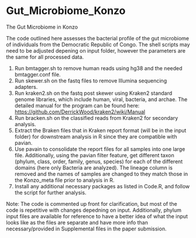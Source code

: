 # Gut_Microbiome_Konzo
The Gut Microbiome in Konzo

The code outlined here assesses the bacterial profile of the gut microbiome of individuals from the Democratic Republic of Congo.
The shell scripts may need to be adjusted depening on input folder, however the parameters are the same for all processed data. 

1. Run bmtagger.sh to remove human reads using hg38 and the needed bmtagger.conf file. 
2. Run skewer.sh on the fastq files to remove Illumina sequencing adapters. 
3. Run kraken2.sh on the fastq post skewer using Kraken2 standard genome libraries, which include human, viral, bacteria, and archae. The detailed manual for the program can be found here: https://github.com/DerrickWood/kraken2/wiki/Manual
4. Run bracken.sh on the classified reads from Kraken2 for secondary analysis.
5. Extract the Braken files that in Kraken report format (will be in the input folder) for downstream analysis in R since they are compatible with pavian. 
6. Use pavain to consolidate the report files for all samples into one large file. Additionally, using the pavian filter feature, get different taxon (phylum, class, order, family, genus, species) for each of the different domains (here only Bacteria are analyzed). The lineage column is removed and the names of samples are changed to they match those in the Konzo_meta file prior to analysis in R. 
7. Install any additional necessary packages as listed in Code.R, and follow the script for further analysis.

Note: The code is commented up front for clarification, but most of the code is repetitive with changes depedning on input. Additionally, phylum input files are available for reference to have a better idea of what the input looks like as the files are separate and have more info than necessary/provided in Supplemental files in the paper submission. 
